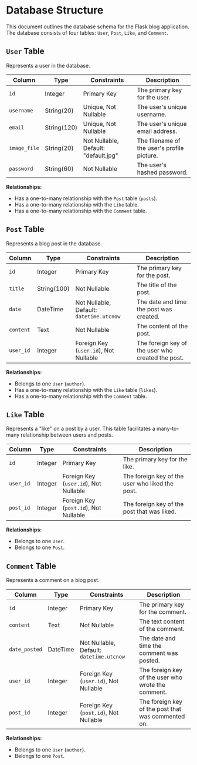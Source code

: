 # Database Structure

This document outlines the database schema for the Flask blog application. The database consists of four tables: `User`, `Post`, `Like`, and `Comment`.

## `User` Table

Represents a user in the database.

| Column      | Type        | Constraints                               | Description                               |
|-------------|-------------|-------------------------------------------|-------------------------------------------|
| `id`        | Integer     | Primary Key                               | The primary key for the user.             |
| `username`  | String(20)  | Unique, Not Nullable                      | The user's unique username.               |
| `email`     | String(120) | Unique, Not Nullable                      | The user's unique email address.          |
| `image_file`| String(20)  | Not Nullable, Default: "default.jpg"      | The filename of the user's profile picture. |
| `password`  | String(60)  | Not Nullable                              | The user's hashed password.               |

**Relationships:**
- Has a one-to-many relationship with the `Post` table (`posts`).
- Has a one-to-many relationship with the `Like` table.
- Has a one-to-many relationship with the `Comment` table.


## `Post` Table

Represents a blog post in the database.

| Column    | Type       | Constraints                               | Description                                   |
|-----------|------------|-------------------------------------------|-----------------------------------------------|
| `id`      | Integer    | Primary Key                               | The primary key for the post.                 |
| `title`   | String(100)| Not Nullable                              | The title of the post.                        |
| `date`    | DateTime   | Not Nullable, Default: `datetime.utcnow`  | The date and time the post was created.       |
| `content` | Text       | Not Nullable                              | The content of the post.                      |
| `user_id` | Integer    | Foreign Key (`user.id`), Not Nullable     | The foreign key of the user who created the post. |

**Relationships:**
- Belongs to one `User` (`author`).
- Has a one-to-many relationship with the `Like` table (`likes`).
- Has a one-to-many relationship with the `Comment` table.


## `Like` Table

Represents a "like" on a post by a user. This table facilitates a many-to-many relationship between users and posts.

| Column    | Type    | Constraints                             | Description                                  |
|-----------|---------|-----------------------------------------|----------------------------------------------|
| `id`      | Integer | Primary Key                             | The primary key for the like.                |
| `user_id` | Integer | Foreign Key (`user.id`), Not Nullable   | The foreign key of the user who liked the post. |
| `post_id` | Integer | Foreign Key (`post.id`), Not Nullable   | The foreign key of the post that was liked.  |

**Relationships:**
- Belongs to one `User`.
- Belongs to one `Post`.


## `Comment` Table

Represents a comment on a blog post.

| Column        | Type     | Constraints                               | Description                                     |
|---------------|----------|-------------------------------------------|-------------------------------------------------|
| `id`          | Integer  | Primary Key                               | The primary key for the comment.                |
| `content`     | Text     | Not Nullable                              | The text content of the comment.                |
| `date_posted` | DateTime | Not Nullable, Default: `datetime.utcnow`  | The date and time the comment was posted.       |
| `user_id`     | Integer  | Foreign Key (`user.id`), Not Nullable     | The foreign key of the user who wrote the comment. |
| `post_id`     | Integer  | Foreign Key (`post.id`), Not Nullable     | The foreign key of the post that was commented on. |

**Relationships:**
- Belongs to one `User` (`author`).
- Belongs to one `Post`.